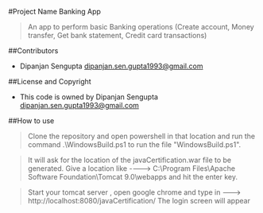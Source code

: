 #Project Name
  Banking App
> An app to perform basic Banking operations (Create account, Money transfer, Get bank statement, Credit card transactions)


##Contributors
- Dipanjan Sengupta <dipanjan.sen.gupta1993@gmail.com>

##License and Copyright
- This code is owned by Dipanjan Sengupta <dipanjan.sen.gupta1993@gmail.com>

##How to use
> Clone the repository and open powershell in that location and run the command
.\WindowsBuild.ps1 to run the file "WindowsBuild.ps1".

> It will ask for the location of the javaCertification.war file to be generated.
Give a location like ----> C:\Program Files\Apache Software Foundation\Tomcat 9.0\webapps
and hit the enter key.

> Start your tomcat server , open google chrome and 
type in ---> http://localhost:8080/javaCertification/
The login screen will appear
